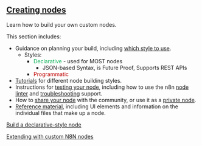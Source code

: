


## [Creating nodes](https://docs.n8n.io/integrations/creating-nodes/overview/)

Learn how to build your own custom nodes.

This section includes:

- Guidance on planning your build, including [which style to use](https://docs.n8n.io/integrations/creating-nodes/plan/choose-node-method/).
	- Styles:<span style="color:rgb(0, 112, 192)"><span style="color:rgb(0, 112, 192)"><span style="color:rgb(0, 112, 192)"><span style="color:rgb(0, 112, 192)"><span style="color:rgb(0, 112, 192)"><span style="color:rgb(255, 192, 0)"><span style="color:rgb(255, 192, 0)"><span style="color:rgb(255, 192, 0)"></span></span></span></span></span></span></span></span>
		- <span style="color:rgb(0, 176, 80)">Declarative</span> <span style="color:rgb(192, 0, 0)"><span style="color:rgb(0, 176, 80)"></span></span>- used for MOST nodes <span style="color:rgb(0, 176, 80)"><span style="color:rgb(0, 176, 80)"><span style="color:rgb(0, 176, 80)"><span style="color:rgb(0, 176, 80)"></span></span></span></span>
			- JSON-based Syntax, is Future Proof, Supports REST APIs
		- <span style="color:rgb(192, 0, 0)">Programmatic</span>
- [Tutorials](https://docs.n8n.io/integrations/creating-nodes/build/) for different node building styles.
- Instructions for [testing your node](https://docs.n8n.io/integrations/creating-nodes/test/), including how to use the n8n [node linter](https://docs.n8n.io/integrations/creating-nodes/test/node-linter/) and [troubleshooting](https://docs.n8n.io/integrations/creating-nodes/test/troubleshooting-node-development/) support.
- How to [share your node](https://docs.n8n.io/integrations/creating-nodes/deploy/submit-community-nodes/) with the community, or use it as a [private node](https://docs.n8n.io/integrations/creating-nodes/deploy/install-private-nodes/).
- [Reference material](https://docs.n8n.io/integrations/creating-nodes/build/reference/), including UI elements and information on the individual files that make up a node.



[Build a declarative-style node](https://docs.n8n.io/integrations/creating-nodes/build/declarative-style-node/)

[Extending with custom N8N nodes](https://support.dropsolid.io/integrations/n8n/extending_with_custom_n8n_nodes/)

